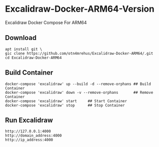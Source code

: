 # Excalidraw-Docker-ARM64-Version
Excalidraw Docker Compose For  ARM64
## Download
````
apt install git \
gic clone https://github.com/otn4mrehus/Excalidraw-Docker-ARM64/.git
cd Excalidraw-Docker-ARM64
````
## Build Container
````
docker-compose 'excalidraw' up --build -d --remove-orphans ## Build Container 
docker-compose 'excalidraw' down -v --remove-orphans       ## Remove Container
docker-compose 'excalidraw' start     ## Start Container
docker-compose 'excalidraw' stop      ## Stop Container
````
## Run Excalidraw
````
http://127.0.0.1:4000
http://domain_address:4000
http://ip_address:4000
````
